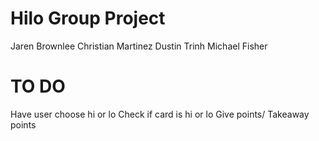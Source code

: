 # Hilo Group Project
Jaren Brownlee
Christian Martinez
Dustin Trinh
Michael Fisher

# TO DO
Have user choose hi or lo
Check if card is hi or lo
Give points/ Takeaway points